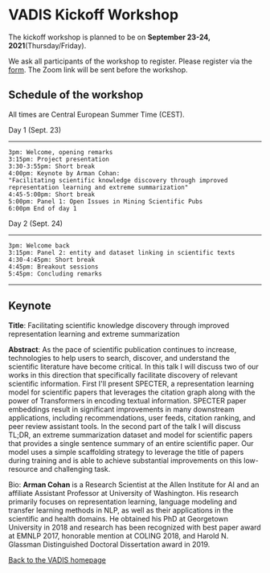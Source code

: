 # VADIS Kickoff Workshop

The kickoff workshop is planned to be on **September 23-24, 2021**(Thursday/Friday). 

We ask all participants of the workshop to register.
Please register via the [form](https://forms.gle/6CTYWu8P1PZ4zaJW6). 
The Zoom link will be sent before the workshop.

## Schedule of the workshop
All times are Central European Summer Time (CEST).

Day 1 (Sept. 23)
* * * * *
	3pm: Welcome, opening remarks
	3:15pm: Project presentation
	3:30-3:55pm: Short break
	4:00pm: Keynote by Arman Cohan: 
	"Facilitating scientific knowledge discovery through improved
	representation learning and extreme summarization"
	4:45-5:00pm: Short break
	5:00pm: Panel 1: Open Issues in Mining Scientific Pubs
	6:00pm End of day 1

Day 2 (Sept. 24)
* * * * *
	3pm: Welcome back
	3:15pm: Panel 2: entity and dataset linking in scientific texts
	4:30-4:45pm: Short break
	4:45pm: Breakout sessions
	5:45pm: Concluding remarks


<hr />


## Keynote

**Title**: Facilitating scientific knowledge discovery through improved representation learning and extreme summarization

**Abstract**: As the pace of scientific publication continues to increase, technologies to help users to search, discover, and understand the scientific literature have become critical. In this talk I will discuss two of our works in this direction that specifically facilitate discovery of relevant scientific information. First I'll present SPECTER, a representation learning model for scientific papers that leverages the citation graph along with the power of Transformers in encoding textual information. SPECTER paper embeddings result in significant improvements in many downstream applications, including recommendations, user feeds, citation ranking, and peer review assistant tools. In the second part of the talk I will discuss TL;DR, an extreme summarization dataset and model for scientific papers that provides a single sentence summary of an entire scientific paper. Our model uses a simple scaffolding strategy to leverage the title of papers during training and is able to achieve substantial improvements on this low-resource and challenging task.

Bio: **Arman Cohan** is a Research Scientist at the Allen Institute for AI and an affiliate Assistant Professor at University of Washington. His research primarily focuses on representation learning, language modeling and transfer learning methods in NLP, as well as their applications in the scientific and health domains. He obtained his PhD at Georgetown University in 2018 and research has been recognized with best paper award at EMNLP 2017, honorable mention at COLING 2018, and Harold N. Glassman Distinguished Doctoral Dissertation award in 2019.


[Back to the VADIS homepage](README.md)